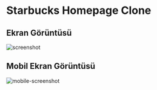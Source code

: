 # Starbucks Homepage Clone

## Ekran Görüntüsü
![screenshot](https://user-images.githubusercontent.com/62498978/151856159-9ae9401a-903b-4bc1-ba7a-02421ec1db35.png)


## Mobil Ekran Görüntüsü
![mobile-screenshot](https://user-images.githubusercontent.com/62498978/151856359-17aac33f-dfc5-499a-afb4-472ca0a96142.png)
